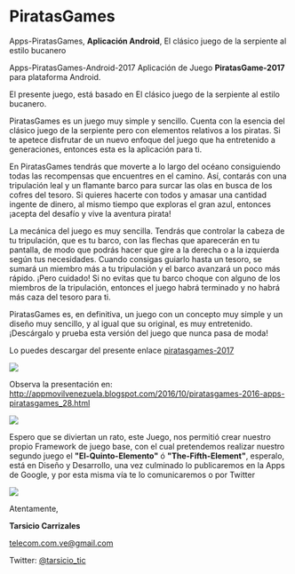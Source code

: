 # PiratasGames
Apps-PiratasGames, <b>Aplicación Android</b>, El clásico juego de la serpiente al estilo bucanero

Apps-PiratasGames-Android-2017
Aplicación de Juego <b>PiratasGame-2017</b> para plataforma Android.

El presente juego, está basado en El clásico juego de la serpiente al estilo bucanero.
<p>
<div>PiratasGames es un juego muy simple y sencillo. Cuenta con la esencia del clásico juego de la serpiente pero con elementos relativos a los piratas. Si te apetece disfrutar de un nuevo enfoque del juego que ha entretenido a generaciones, entonces esta es la aplicación para ti.</div><p>
<div>En PiratasGames tendrás que moverte a lo largo del océano consiguiendo todas las recompensas que encuentres en el camino. Así, contarás con una tripulación leal y un flamante barco para surcar las olas en busca de los cofres del tesoro. Si quieres hacerte con todos y amasar una cantidad ingente de dinero, al mismo tiempo que exploras el gran azul, entonces ¡acepta del desafío y vive la aventura pirata!</div><p>
<div>La mecánica del juego es muy sencilla. Tendrás que controlar la cabeza de tu tripulación, que es tu barco, con las flechas que aparecerán en tu pantalla, de modo que podrás hacer que gire a la derecha o a la izquierda según tus necesidades. Cuando consigas guiarlo hasta un tesoro, se sumará un miembro más a tu tripulación y el barco avanzará un poco más rápido. ¡Pero cuidado! Si no evitas que tu barco choque con alguno de los miembros de la tripulación, entonces el juego habrá terminado y no habrá más caza del tesoro para ti.</div><p>
<div>PiratasGames es, en definitiva, un juego con un concepto muy simple y un diseño muy sencillo, y al igual que su original, es muy entretenido. ¡Descárgalo y prueba esta versión del juego que nunca pasa de moda!</div><p>
<div>Lo puedes descargar del presente enlace <a href="http://piratasgames.uptodown.com/android" target="_blank">piratasgames-2017</a></div><p>
<div><img src=https://1.bp.blogspot.com/-Uca1t0eoLSY/WJCq-HmrJ9I/AAAAAAAAAfI/I80ApdHfq4QaUWYvzrwIrGgkSEcYmFQ2ACLcB/s320/inicio.png></div>

Observa la presentación en: http://appmovilvenezuela.blogspot.com/2016/10/piratasgames-2016-apps-piratasgames_28.html

<div><img src=https://3.bp.blogspot.com/-Dm3w7MRPc70/WBNi04SzJ2I/AAAAAAAAAbk/CcMFZfte-rwu0sUecdqAxoJhfQNtKqw0wCEw/s320/Screenshot_20160702-093814.png></div>

Espero que se diviertan un rato, este Juego, nos permitió crear nuestro propio Framework de juego base, con el cual pretendemos realizar nuestro segundo juego el <b>"El-Quinto-Elemento"</b> ó <b>"The-Fifth-Element"</b>, esperalo, está en Diseño y Desarrollo, una vez culminado lo publicaremos en la Apps de Google, y por esta misma vía te lo comunicaremos o por Twitter
<div><img src=https://4.bp.blogspot.com/-NZtmkk5TSnM/WBNi5QLHsYI/AAAAAAAAAbo/4MKCYx7sbTYcShfDOrFaXyNU_4r-ifY7wCEw/s320/Screenshot_20160702-093901.png></div>

Atentamente,

<b>Tarsicio Carrizales</b>

telecom.com.ve@gmail.com

Twitter: <a href="https://twitter.com/@tarsicio_tic" target="_blank">@tarsicio_tic</a><p> 
